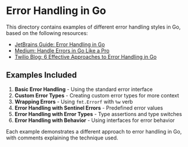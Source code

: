 # Error Handling in Go

This directory contains examples of different error handling styles in Go, based on the following resources:
- [JetBrains Guide: Error Handling in Go](https://www.jetbrains.com/guide/go/tutorials/handle_errors_in_go/error_technique/)
- [Medium: Handle Errors in Go Like a Pro](https://medium.com/@leodahal4/handle-errors-in-go-like-a-pro-5f2ab97c660b)
- [Twilio Blog: 6 Effective Approaches to Error Handling in Go](https://www.twilio.com/en-us/blog/error-handling-go-6-effective-approaches)

## Examples Included

1. **Basic Error Handling** - Using the standard error interface
2. **Custom Error Types** - Creating custom error types for more context
3. **Wrapping Errors** - Using `fmt.Errorf` with `%w` verb
4. **Error Handling with Sentinel Errors** - Predefined error values
5. **Error Handling with Error Types** - Type assertions and type switches
6. **Error Handling with Behavior** - Using interfaces for error behavior

Each example demonstrates a different approach to error handling in Go, with comments explaining the technique used.
